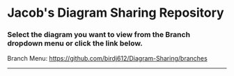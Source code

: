 # Jacob's Diagram Sharing Repository
### Select the diagram you want to view from the Branch dropdown menu or click the link below.

Branch Menu: https://github.com/birdj612/Diagram-Sharing/branches

---

